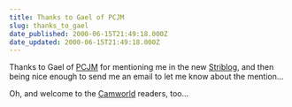 ```yaml
---
title: Thanks to Gael of PCJM
slug: thanks_to_gael
date_published: 2000-06-15T21:49:18.000Z
date_updated: 2000-06-15T21:49:18.000Z
---
```


Thanks to Gael of [PCJM](http://www.popculturejunkmail.com) for mentioning me in the new [Striblog](http://www.startribune.com/viewers/qview/cgi/qview.cgi?story=81927967&amp;template=column_weblog_a), and then being nice enough to send me an email to let me know about the mention…

Oh, and welcome to the [Camworld](http://www.camworld.com) readers, too…
